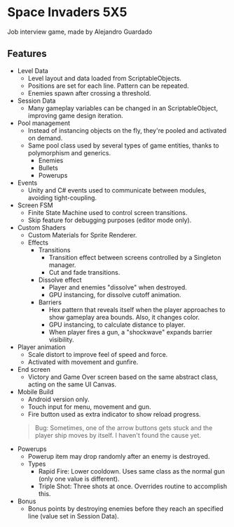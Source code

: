 # Space Invaders 5X5
Job interview game, made by Alejandro Guardado

## Features
- Level Data
  - Level layout and data loaded from ScriptableObjects.
  - Positions are set for each line. Pattern can be repeated. 
  - Enemies spawn after crossing a threshold.
- Session Data
  - Many gameplay variables can be changed in an ScriptableObject, improving game design iteration.
- Pool management
  - Instead of instancing objects on the fly, they're pooled and activated on demand.
  - Same pool class used by several types of game entities, thanks to polymorphism and generics.
    - Enemies
    - Bullets
    - Powerups
- Events
  - Unity and C# events used to communicate between modules, avoiding tight-coupling.
- Screen FSM
  - Finite State Machine used to control screen transitions.
  - Skip feature for debugging purposes (editor mode only).
- Custom Shaders
  - Custom Materials for Sprite Renderer.
  - Effects
    - Transitions
      - Transition effect between screens controlled by a Singleton manager.
      - Cut and fade transitions.
    - Dissolve effect
      - Player and enemies "dissolve" when destroyed.
      - GPU instancing, for dissolve cutoff animation.
    - Barriers
      - Hex pattern that reveals itself when the player approaches to show gameplay area bounds. Also, it changes color.
      - GPU instancing, to calculate distance to player.
	  - When player fires a gun, a "shockwave" expands barrier visibility.
- Player animation
  - Scale distort to improve feel of speed and force.
  - Activated with movement and gunfire.
- End screen
  - Victory and Game Over screen based on the same abstract class, acting on the same UI Canvas.
- Mobile Build
  - Android version only.
  - Touch input for menu, movement and gun.
  - Fire button used as extra indicator to show reload progress.
  >Bug: Sometimes, one of the arrow buttons gets stuck and the player ship moves by itself. I haven't found the cause yet.
- Powerups
  - Powerup item may drop randomly after an enemy is destroyed.
  - Types
    - Rapid Fire: Lower cooldown. Uses same class as the normal gun (only one value is different).
    - Triple Shot: Three shots at once. Overrides routine to accomplish this.
- Bonus
  - Bonus points by destroying enemies before they reach an specified line (value set in Session Data).